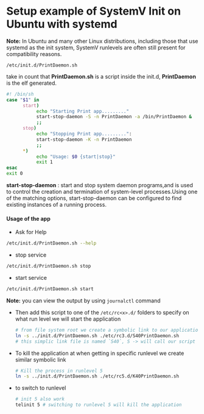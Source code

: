 # Setup example of SystemV Init on Ubuntu with systemd


**Note:** In Ubuntu and many other Linux distributions, including those that use systemd as the init system, SystemV runlevels are often still present for compatibility reasons.

`/etc/init.d/PrintDaemon.sh`

take in count that **PrintDaemon.sh** is a script inside the init.d, **PrintDaemon** is the elf generated.

```sh
#! /bin/sh
case "$1" in
      start)
           echo "Starting Print app........."
           start-stop-daemon -S -n PrintDaemon -a /bin/PrintDaemon &
           ;;
      stop)
           echo "Stopping Print app.........":
           start-stop-daemon -K -n PrintDaemon
           ;;
      *)
           echo "Usage: $0 {start|stop}"
           exit 1
esac
exit 0
```
**start-stop-daemon** : start and stop system daemon programs,and is used to control the creation and termination of system-level processes.Using one of the matching options, start-stop-daemon can be configured to find existing instances of a running process.

#### Usage of the app

- Ask for Help

```sh
/etc/init.d/PrintDaemon.sh --help
```

- stop service

```sh
/etc/init.d/PrintDaemon.sh stop
```

- start service

```sh
/etc/init.d/PrintDaemon.sh start
```
**Note:** you can view the output by using `journalctl` command

- Then add this script to one of the `/etc/rc<x>.d/` folders to specify on what run level we will start the application

  ```sh
  # from file system root we create a symbolic link to our application and place it in one of the rc<runlevel> folders(runlevel)
  ln -s ../init.d/PrintDaemon.sh ./etc/rc3.d/S40PrintDaemon.sh
  # this simplic link file is named `S40`, S -> will call our script with `start` as argument, `40` order of execution
  ```

- To kill the application at when getting in specific runlevel we create similar symbolic link

  ```sh
  # Kill the process in runlevel 5
  ln -s ../init.d/PrintDaemon.sh ./etc/rc5.d/K40PrintDaemon.sh
  ```
  
- to switch to runlevel
  
  ```sh
  # init 5 also work
  telinit 5 # switching to runlevel 5 will kill the application
  ```
         

